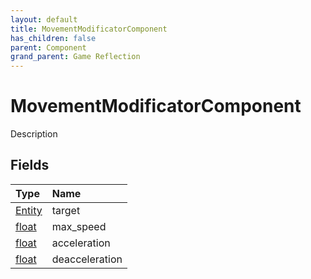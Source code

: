 ```yaml
---
layout: default
title: MovementModificatorComponent
has_children: false
parent: Component
grand_parent: Game Reflection
---
```

# MovementModificatorComponent
Description 

## Fields

| Type | Name |
|:----------|:--------------|
| [Entity](/riftbreaker-wiki/docs/game-reflection/classes/entity/) | target |
| [float](/riftbreaker-wiki/docs/game-reflection/components/float/) | max_speed |
| [float](/riftbreaker-wiki/docs/game-reflection/components/float/) | acceleration |
| [float](/riftbreaker-wiki/docs/game-reflection/components/float/) | deacceleration |

